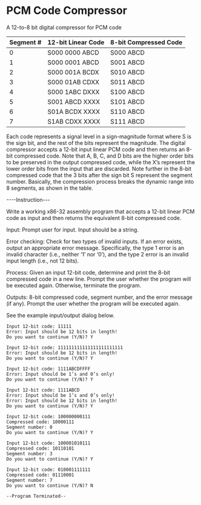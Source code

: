 # PCM Code Compressor
 A 12-to-8 bit digital compressor for PCM code


| Segment # | 12-bit Linear Code | 8-bit Compressed Code |
|-----------|--------------------|-----------------------|
|         0 | S000 0000 ABCD     | S000 ABCD             |
|         1 | S000 0001 ABCD     | S001 ABCD             |
|         2 | S000 001A BCDX     | S010 ABCD             |
|         3 | S000 01AB CDXX     | S011 ABCD             |
|         4 | S000 1ABC DXXX     | S100 ABCD             |
|         5 | S001 ABCD XXXX     | S101 ABCD             |
|         6 | S01A BCDX XXXX     | S110 ABCD             |
|         7 | S1AB CDXX XXXX     | S111 ABCD             |

Each code represents a signal level in a sign-magnitude format where S is the sign bit, and the rest of the bits represent the magnitude. The digital compressor accepts a 12-bit input linear PCM code and then returns an 8-bit compressed code. Note that A, B, C, and D bits are the higher order bits to be preserved in the output compressed code, while the X’s represent the lower order bits from the input that are discarded. Note further in the 8-bit compressed code that the 3 bits after the sign bit S represent the segment number. Basically, the compression process breaks the dynamic range into 8 segments, as shown in the table.

----Instruction---

Write a working x86-32 assembly program that accepts a 12-bit linear PCM code as input and then returns the equivalent 8-bit compressed code.

Input: Prompt user for input. Input should be a string. 

Error checking: Check for two types of invalid inputs. If an error exists, output an appropriate error message. Specifically, the type 1 error is an invalid character (i.e., neither ‘1’ nor ‘0’), and the type 2 error is an invalid input length (i.e., not 12 bits).

Process: Given an input 12-bit code, determine and print the 8-bit compressed code in a new line. Prompt the user whether the program will be executed again. Otherwise, terminate the program.

Outputs: 8-bit compressed code, segment number, and the error message (if any). Prompt the user whether the program will be executed again.

See the example input/output dialog below.

```
Input 12-bit code: 11111
Error: Input should be 12 bits in length!
Do you want to continue (Y/N)? Y

Input 12-bit code: 111111111111111111111111
Error: Input should be 12 bits in length!
Do you want to continue (Y/N)? Y

Input 12-bit code: 1111ABCDFFFF
Error: Input should be 1’s and 0’s only!
Do you want to continue (Y/N)? Y

Input 12-bit code: 1111ABCD
Error: Input should be 1’s and 0’s only!
Error: Input should be 12 bits in length!
Do you want to continue (Y/N)? Y

Input 12-bit code: 100000000111
Compressed code: 10000111
Segment number: 0
Do you want to continue (Y/N)? Y

Input 12-bit code: 100001010111
Compressed code: 10110101
Segment number: 3
Do you want to continue (Y/N)? Y

Input 12-bit code: 010001111111
Compressed code: 01110001
Segment number: 7
Do you want to continue (Y/N)? N

--Program Terminated--
```
